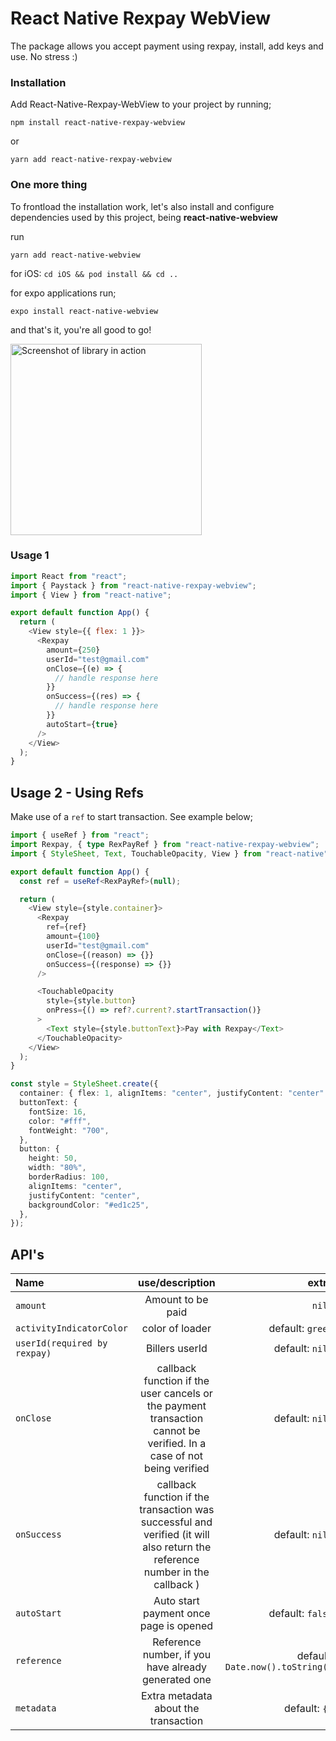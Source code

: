 # React Native Rexpay WebView

The package allows you accept payment using rexpay, install, add keys and use. No stress :)

### [](https://github.com/josemak25/react-native-rexpay-webview)Installation

Add React-Native-Rexpay-WebView to your project by running;

`npm install react-native-rexpay-webview`

or

`yarn add react-native-rexpay-webview`

### **One more thing**

To frontload the installation work, let's also install and configure dependencies used by this project, being **react-native-webview**

run

`yarn add react-native-webview`

for iOS: `cd iOS && pod install && cd ..`

for expo applications run;

`expo install react-native-webview`

and that's it, you're all good to go!

<img width="306" alt="Screenshot of library in action" src="https://github.com/user-attachments/assets/3f6db6b2-2274-4046-9f0e-56a79395d78d">

### [](https://github.com/user-attachments/assets/3f6db6b2-2274-4046-9f0e-56a79395d78d)Usage 1

```javascript
import React from "react";
import { Paystack } from "react-native-rexpay-webview";
import { View } from "react-native";

export default function App() {
  return (
    <View style={{ flex: 1 }}>
      <Rexpay
        amount={250}
        userId="test@gmail.com"
        onClose={(e) => {
          // handle response here
        }}
        onSuccess={(res) => {
          // handle response here
        }}
        autoStart={true}
      />
    </View>
  );
}
```

## Usage 2 - Using Refs

Make use of a `ref` to start transaction. See example below;

```typescript
import { useRef } from "react";
import Rexpay, { type RexPayRef } from "react-native-rexpay-webview";
import { StyleSheet, Text, TouchableOpacity, View } from "react-native";

export default function App() {
  const ref = useRef<RexPayRef>(null);

  return (
    <View style={style.container}>
      <Rexpay
        ref={ref}
        amount={100}
        userId="test@gmail.com"
        onClose={(reason) => {}}
        onSuccess={(response) => {}}
      />

      <TouchableOpacity
        style={style.button}
        onPress={() => ref?.current?.startTransaction()}
      >
        <Text style={style.buttonText}>Pay with Rexpay</Text>
      </TouchableOpacity>
    </View>
  );
}

const style = StyleSheet.create({
  container: { flex: 1, alignItems: "center", justifyContent: "center" },
  buttonText: {
    fontSize: 16,
    color: "#fff",
    fontWeight: "700",
  },
  button: {
    height: 50,
    width: "80%",
    borderRadius: 100,
    alignItems: "center",
    justifyContent: "center",
    backgroundColor: "#ed1c25",
  },
});
```

## API's

| Name                                 |                                                                                   use/description                                                                                   |                                                      extra |
| :----------------------------------- | :---------------------------------------------------------------------------------------------------------------------------------------------------------------------------------: | ---------------------------------------------------------: |
| `amount`                             |                                                                                  Amount to be paid                                                                                  |                                                     `nill` |
| `activityIndicatorColor`             |                                                                                   color of loader                                                                                   |                                           default: `green` |
| `userId(required by rexpay)` |                                                                                    Billers userId                                                                                    |                                            default: `nill` |
| `onClose`                           |       callback function if the user cancels or the payment transaction cannot be verified. In a case of not being verified       |                                            default: `nill` |
| `onSuccess`                          |                            callback function if the transaction was successful and verified (it will also return the reference number in the callback )                            |                                            default: `nill` |
| `autoStart`                          |                                                                       Auto start payment once page is opened                                                                        |                                           default: `false` |
| `reference`                          |                                                                 Reference number, if you have already generated one                                                                 | default: `Date.now().toString()` |
| `metadata`                          |                                                                 Extra metadata about the transaction                                                                | default: `{}` |
